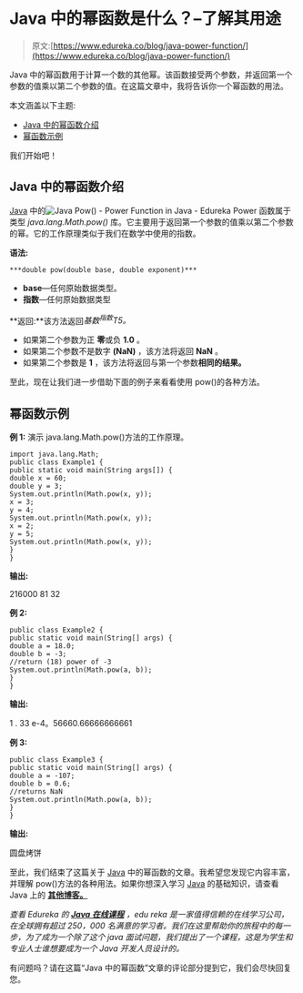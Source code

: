 # Java 中的幂函数是什么？–了解其用途

> 原文:[https://www.edureka.co/blog/java-power-function/](https://www.edureka.co/blog/java-power-function/)

Java 中的幂函数用于计算一个数的其他幂。该函数接受两个参数，并返回第一个参数的值乘以第二个参数的值。在这篇文章中，我将告诉你一个幂函数的用法。

本文涵盖以下主题:

*   [Java 中的幂函数介绍](#IntroductiontoPowerfunctioninJava)
*   [幂函数示例](#ExamplesofPowerfunction)

我们开始吧！

## **Java 中的幂函数介绍**

[Java](https://www.edureka.co/blog/advanced-java-tutorial) 中的![Java Pow() - Power Function in Java - Edureka](../Images/f91ed0af776cf98cb1b54b35f87faf55.png) Power 函数属于类型 *java.lang.Math.pow()* 库。它主要用于返回第一个参数的值乘以第二个参数的幂。它的工作原理类似于我们在数学中使用的指数。

**语法:**

```
***double pow(double base, double exponent)*** 
```

*   **base**—任何原始数据类型。
*   **指数**—任何原始数据类型

**返回:**该方法返回*基数<sup>指数</sup>T5。*

*   如果第二个参数为正  **零**或负 **1.0** 。
*   如果第二个参数不是数字  **(NaN)** ，该方法将返回  **NaN** 。
*   如果第二个参数是  **1** ，该方法将返回与第一个参数**相同的结果。**

至此，现在让我们进一步借助下面的例子来看看使用 pow()的各种方法。

## **幂函数示例**

**例 1:** 演示 java.lang.Math.pow()方法的工作原理。

```
import java.lang.Math;
public class Example1 {
public static void main(String args[]) {
double x = 60;
double y = 3;
System.out.println(Math.pow(x, y));
x = 3;
y = 4;
System.out.println(Math.pow(x, y));
x = 2;
y = 5;
System.out.println(Math.pow(x, y));
}
}
```

**输出:**

216000 81 32

**例 2:**

```
public class Example2 {
public static void main(String[] args) {
double a = 18.0;
double b = -3;
//return (18) power of -3
System.out.println(Math.pow(a, b));
}
}
```

**输出:**

1 . 33 e-4。56660.66666666661

**例 3:**

```
public class Example3 {
public static void main(String[] args) {
double a = -107;
double b = 0.6;
//returns NaN
System.out.println(Math.pow(a, b));
}
}
```

**输出:**

圆盘烤饼

至此，我们结束了这篇关于 [Java](https://www.edureka.co/blog/what-is-java/) 中的幂函数的文章。我希望您发现它内容丰富，并理解 pow()方法的各种用法。如果你想深入学习 [Java](https://docs.oracle.com/javase/tutorial/) 的基础知识，请查看 Java 上的 **[其他博客。](https://www.edureka.co/blog/java-tutorial/)**

*查看 Edureka 的 [**Java 在线课程**](https://www.edureka.co/java-j2ee-training-course) ，edu reka 是一家值得信赖的在线学习公司，在全球拥有超过 250，000 名满意的学习者。我们在这里帮助你的旅程中的每一步，为了成为一个除了这个 java 面试问题，我们提出了一个课程，这是为学生和专业人士谁想要成为一个 Java 开发人员设计的。*

有问题吗？请在这篇“Java 中的幂函数”文章的评论部分提到它，我们会尽快回复您。